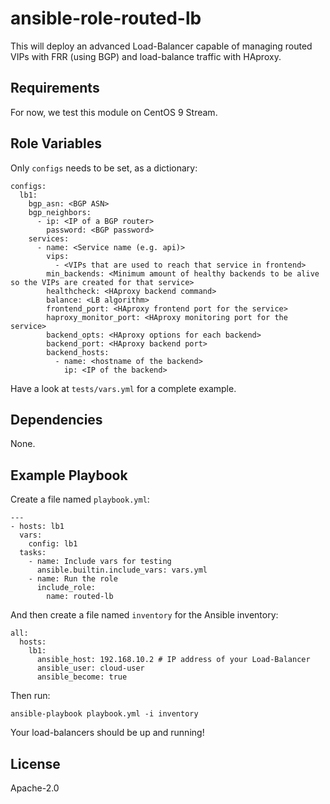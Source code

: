 ansible-role-routed-lb
======================

This will deploy an advanced Load-Balancer capable of managing routed VIPs with FRR (using BGP) and load-balance traffic with HAproxy.

Requirements
------------

For now, we test this module on CentOS 9 Stream.

Role Variables
--------------

Only `configs` needs to be set, as a dictionary:

```
configs:
  lb1:
    bgp_asn: <BGP ASN>
    bgp_neighbors:
      - ip: <IP of a BGP router>
        password: <BGP password>
    services:
      - name: <Service name (e.g. api)>
        vips:
          - <VIPs that are used to reach that service in frontend>
        min_backends: <Minimum amount of healthy backends to be alive so the VIPs are created for that service>
        healthcheck: <HAproxy backend command>
        balance: <LB algorithm>
        frontend_port: <HAproxy frontend port for the service>
        haproxy_monitor_port: <HAproxy monitoring port for the service>
        backend_opts: <HAproxy options for each backend>
        backend_port: <HAproxy backend port>
        backend_hosts:
          - name: <hostname of the backend>
            ip: <IP of the backend>
```

Have a look at `tests/vars.yml` for a complete example.

Dependencies
------------

None.

Example Playbook
----------------

Create a file named `playbook.yml`:
```
---
- hosts: lb1
  vars:
    config: lb1
  tasks:
    - name: Include vars for testing
      ansible.builtin.include_vars: vars.yml
    - name: Run the role
      include_role:
        name: routed-lb
```

And then create a file named `inventory` for the Ansible inventory:
```
all:
  hosts:
    lb1:
      ansible_host: 192.168.10.2 # IP address of your Load-Balancer
      ansible_user: cloud-user
      ansible_become: true
```

Then run:
```
ansible-playbook playbook.yml -i inventory
```

Your load-balancers should be up and running!

License
-------

Apache-2.0
